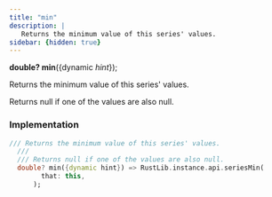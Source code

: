 ```yaml
---
title: "min"
description: |
   Returns the minimum value of this series' values.
sidebar: {hidden: true}
---
```

<span class="dart-code"><strong>double? min</strong>({<span class="nobr">dynamic <i>hint</i></span>});</span>

 Returns the minimum value of this series' values.

 Returns null if one of the values are also null.
### Implementation
```dart
/// Returns the minimum value of this series' values.
  ///
  /// Returns null if one of the values are also null.
  double? min({dynamic hint}) => RustLib.instance.api.seriesMin(
        that: this,
      );
```

[dynamic]: #